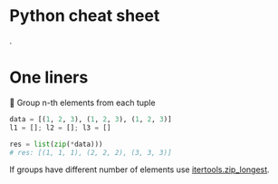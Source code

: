 # Python cheat sheet
.

# One liners
:small_orange_diamond: Group n-th elements from each tuple
```python
data = [(1, 2, 3), (1, 2, 3), (1, 2, 3)]
l1 = []; l2 = []; l3 = []

res = list(zip(*data)))
# res: [(1, 1, 1), (2, 2, 2), (3, 3, 3)]
```
If groups have different number of elements use [itertools.zip_longest](https://docs.python.org/3/library/itertools.html#itertools.zip_longest).